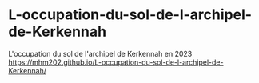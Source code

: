 # L-occupation-du-sol-de-l-archipel-de-Kerkennah
L'occupation du sol de l'archipel de Kerkennah en 2023
https://mhm202.github.io/L-occupation-du-sol-de-l-archipel-de-Kerkennah/
